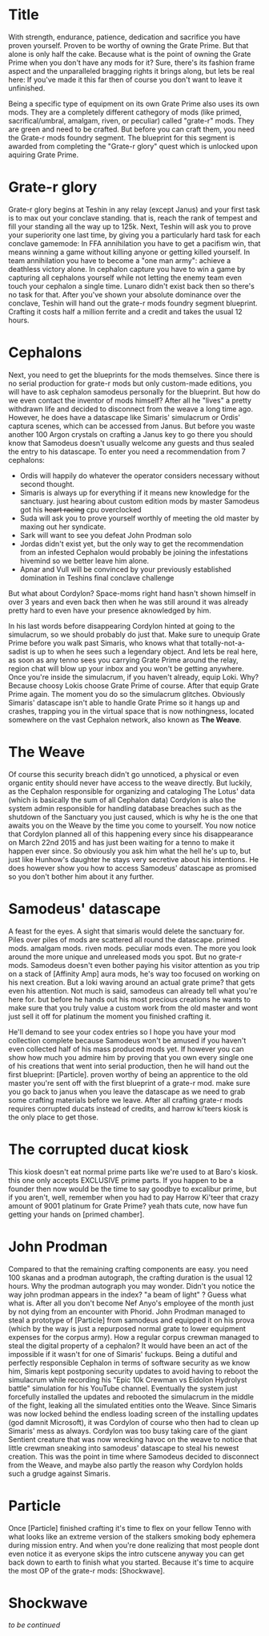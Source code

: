 # Title

With strength, endurance, patience, dedication and sacrifice you have proven yourself. Proven to be worthy of owning the Grate Prime. But that alone is only half the cake. Because what is the point of owning the Grate Prime when you don't have any mods for it? Sure, there's its fashion frame aspect and the unparalleled bragging rights it brings along, but lets be real here: If you've made it this far then of course you don't want to leave it unfinished.

Being a specific type of equipment on its own Grate Prime also uses its own mods. They are a completely different cathegory of mods (like primed, sacrifical/umbral, amalgam, riven, or peculiar) called "grate-r" mods. They are green and need to be crafted. But before you can craft them, you need the Grate-r mods foundry segment. The blueprint for this segment is awarded from completing the "Grate-r glory" quest which is unlocked upon aquiring Grate Prime.

# Grate-r glory

Grate-r glory begins at Teshin in any relay (except Janus) and your first task is to max out your conclave standing. that is, reach the rank of tempest and fill your standing all the way up to 125k. Next, Teshin will ask you to prove your superiority one last time, by giving you a particularly hard task for each conclave gamemode: In FFA annihilation you have to get a pacifism win, that means winning a game without killing anyone or getting killed yourself. In team annihilation you have to become a "one man army": achieve a deathless victory alone. In cephalon capture you have to win a game by capturing all cephalons yourself while not letting the enemy team even touch your cephalon a single time. Lunaro didn't exist back then so there's no task for that. After you've shown your absolute dominance over the conclave, Teshin will hand out the grate-r mods foundry segment blueprint. Crafting it costs half a million ferrite and a credit and takes the usual 12 hours.

# Cephalons

Next, you need to get the blueprints for the mods themselves. Since there is no serial production for grate-r mods but only custom-made editions, you will have to ask cephalon samodeus personally for the blueprint. But how do we even contact the inventor of mods himself? After all he "lives" a pretty withdrawn life and decided to disconnect from the weave a long time ago. However, he does have a datascape like Simaris' simulacrum or Ordis' captura scenes, which can be accessed from Janus. But before you waste another 100 Argon crystals on crafting a Janus key to go there you should know that Samodeus doesn't usually welcome any guests and thus sealed the entry to his datascape. To enter you need a recommendation from 7 cephalons:
- Ordis will happily do whatever the operator considers necessary without second thought.
- Simaris is always up for everything if it means new knowledge for the sanctuary. just hearing about custom edition mods by master Samodeus got his ~~heart racing~~ cpu overclocked
- Suda will ask you to prove yourself worthly of meeting the old master by maxing out her syndicate.
- Sark will want to see you defeat John Prodman solo
- Jordas didn't exist yet, but the only way to get the recommendation from an infested Cephalon would probably be joining the infestations hivemind so we better leave him alone.
- Apnar and Vull will be convinced by your previously established domination in Teshins final conclave challenge

But what about Cordylon? Space-moms right hand hasn't shown himself in over 3 years and even back then when he was still around it was already pretty hard to even have your presence aknowledged by him.

In his last words before disappearing Cordylon hinted at going to the simulacrum, so we should probably do just that. Make sure to unequip Grate Prime before you walk past Simaris, who knows what that totally-not-a-sadist is up to when he sees such a legendary object. And lets be real here, as soon as any tenno sees you carrying Grate Prime around the relay, region chat will blow up your inbox and you won't be getting anywhere.
Once you're inside the simulacrum, if you haven't already, equip Loki. Why? Because choosy Lokis choose Grate Prime of course. After that equip Grate Prime again. The moment you do so the simulacrum glitches. Obviously Simaris' datascape isn't able to handle Grate Prime so it hangs up and crashes, trapping you in the virtual space that is now nothingness, located somewhere on the vast Cephalon network, also known as **The Weave**.

# The Weave

Of course this security breach didn't go unnoticed, a physical or even organic entity should never have access to the weave directly. But luckily, as the Cephalon responsible for organizing and cataloging The Lotus' data (which is basically the sum of all Cephalon data) Cordylon is also the system admin responsible for handling database breaches such as the shutdown of the Sanctuary you just caused, which is why he is the one that awaits you on the Weave by the time you come to yourself. You now notice that Cordylon planned all of this happening every since his disappearance on March 22nd 2015 and has just been waiting for a tenno to make it happen ever since. So obviously you ask him what the hell he's up to, but just like Hunhow's daughter he stays very secretive about his intentions. He does however show you how to access Samodeus' datascape as promised so you don't bother him about it any further.

# Samodeus' datascape

A feast for the eyes. A sight that simaris would delete the sanctuary for. Piles over piles of mods are scattered all round the datascape. primed mods. amalgam mods. riven mods. peculiar mods even. The more you look around the more unique and unreleased mods you spot. But no grate-r mods. Samodeus doesn't even bother paying his visitor attention as you trip on a stack of [Affinity Amp] aura mods, he's way too focused on working on his next creation. But a loki waving around an actual grate prime? that gets even his attention. Not much is said, samodeus can already tell what you're here for. but before he hands out his most precious creations he wants to make sure that you truly value a custom work from the old master and wont just sell it off for platinum the moment you finished crafting it.

He'll demand to see your codex entries so I hope you have your mod collection complete because Samodeus won't be amused if you haven't even collected half of his mass produced mods yet. If however you can show how much you admire him by proving that you own every single one of his creations that went into serial production, then he will hand out the first blueprint: [Particle]. proven worthy of being an apprentice to the old master you're sent off with the first blueprint of a grate-r mod. make sure you go back to janus when you leave the datascape as we need to grab some crafting materials before we leave. After all crafting grate-r mods requires corrupted ducats instead of credits, and harrow ki'teers kiosk is the only place to get those. 

# The corrupted ducat kiosk

This kiosk doesn't eat normal prime parts like we're used to at Baro's kiosk. this one only accepts EXCLUSIVE prime parts. If you happen to be a founder then now would be the time to say goodbye to excalibur prime, but if you aren't, well, remember when you had to pay Harrow Ki'teer that crazy amount of 9001 platinum for Grate Prime? yeah thats cute, now have fun getting your hands on [primed chamber].

# John Prodman

Compared to that the remaining crafting components are easy. you need 100 skanas and a prodman autograph, the crafting duration is the usual 12 hours. Why the prodman autograph you may wonder. Didn't you notice the way john prodman appears in the index? "a beam of light" ? Guess what what is. After all you don't become Nef Anyo's employee of the month just by not dying from an encounter with Phorid. John Prodman managed to steal a prototype of [Particle] from samodeus and equipped it on his prova (which by the way is just a repurposed normal grate to lower equipment expenses for the corpus army). How a regular corpus crewman managed to steal the digital property of a cephalon? It would have been an act of the impossible if it wasn't for one of Simaris' fuckups. Being a dutiful and perfectly responsible Cephalon in terms of software security as we know him, Simaris kept postponing security updates to avoid having to reboot the simulacrum while recording his "Epic 10k Crewman vs Eidolon Hydrolyst battle" simulation for his YouTube channel. Eventually the system just forcefully installed the updates and rebooted the simulacrum in the middle of the fight, leaking all the simulated entities onto the Weave. Since Simaris was now locked behind the endless loading screen of the installing updates (god damnit Microsoft), it was Cordylon of course who then had to clean up Simaris' mess as always. Cordylon was too busy taking care of the giant Sentient creature that was now wrecking havoc on the weave to notice that little crewman sneaking into samodeus' datascape to steal his newest creation. This was the point in time where Samodeus decided to disconnect from the Weave, and maybe also partly the reason why Cordylon holds such a grudge against Simaris.

# Particle

Once [Particle] finished crafting it's time to flex on your fellow Tenno with what looks like an extreme version of the stalkers smoking body ephemera during mission entry. And when you're done realizing that most people dont even notice it as everyone skips the intro cutscene anyway you can get back down to earth to finish what you started. Because it's time to acquire the most OP of the grate-r mods: [Shockwave].

# Shockwave

*to be continued*